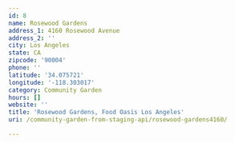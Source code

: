 ```yaml
---
id: 8
name: Rosewood Gardens
address_1: 4160 Rosewood Avenue
address_2: ''
city: Los Angeles
state: CA
zipcode: '90004'
phone: ''
latitude: '34.075721'
longitude: '-118.303017'
category: Community Garden
hours: []
website: ''
title: 'Rosewood Gardens, Food Oasis Los Angeles'
uri: /community-garden-from-staging-api/rosewood-gardens4160/

---
```

